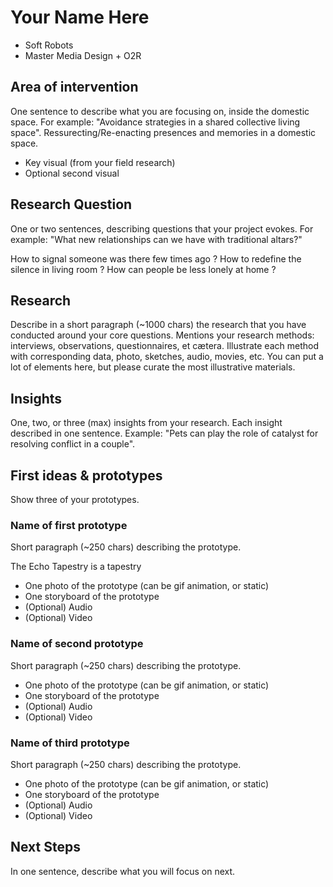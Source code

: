 # Your Name Here
- Soft Robots
- Master Media Design + O2R

## Area of intervention
One sentence to describe what you are focusing on, inside the domestic space. For example: "Avoidance strategies in a shared collective living space".
Ressurecting/Re-enacting presences and memories in a domestic space.

+ Key visual (from your field research)
+ Optional second visual

## Research Question
One or two sentences, describing questions that your project evokes. For example: "What new relationships can we have with traditional altars?"

How to signal someone was there few times ago ?
How to redefine the silence in living room ? 
How can people be less lonely at home ?

 

## Research
Describe in a short paragraph (~1000 chars) the research that you have conducted around your core questions. Mentions your research methods: interviews, observations, questionnaires, et cætera. Illustrate each method with corresponding data, photo, sketches, audio, movies, etc. You can put a lot of elements here, but please curate the most illustrative materials.




## Insights
One, two, or three (max) insights from your research. Each insight described in one sentence. Example: "Pets can play the role of catalyst for resolving conflict in a couple".



## First ideas & prototypes
Show three of your prototypes.



### Name of first prototype
Short paragraph (~250 chars) describing the prototype.

The Echo Tapestry is a tapestry 


+ One photo of the prototype (can be gif animation, or static)
+ One storyboard of the prototype
+ (Optional) Audio
+ (Optional) Video

### Name of second prototype
Short paragraph (~250 chars) describing the prototype.

+ One photo of the prototype (can be gif animation, or static)
+ One storyboard of the prototype
+ (Optional) Audio
+ (Optional) Video

### Name of third prototype
Short paragraph (~250 chars) describing the prototype.

+ One photo of the prototype (can be gif animation, or static)
+ One storyboard of the prototype
+ (Optional) Audio
+ (Optional) Video

## Next Steps
In one sentence, describe what you will focus on next.
